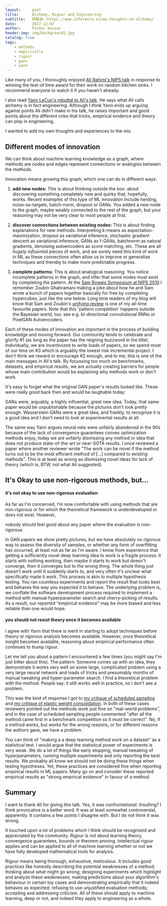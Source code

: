 ```yaml
---
layout:     post
title:      Alchemy, Rigour and Engineering
subtitle:   转载自：https://www.inference.vc/my-thoughts-on-alchemy/
date:       2017-12-07
author:     Ferenc Huszar
header-img: img/background2.jpg
catalog: true
tags:
    - methods
    - empirically
    - rigour
    - gans
    - yann
---
```


Like many of you, I thoroughly enjoyed [Ali Rahimi's NIPS talk](https://www.youtube.com/watch?v=ORHFOnaEzPc) in response to winning the test-of time award for their work on random kitchen sinks. I recommend everyone to watch it if you haven't already.

I also read [Yann LeCun's rebuttal to Ali's talk](https://www.facebook.com/yann.lecun/posts/10154938130592143). He says what Ali calls alchemy is in fact engineering. Although I think Yann ends up arguing against points Ali didn't make in his talk, he raises important and good points about the different roles that tricks, empirical evidence and theory can play in engineering.

I wanted to add my own thoughts and experiences to the mix.

## Different modes of innovation

We can think about machine learning knowledge as a graph, where methods are nodes and edges represent connections or analogies between the methods.

Innovation means growing this graph, which one can do in different ways:

1. **add new nodes:** This is about thinking outside the box: about discovering something completely new and quirky that, hopefully, works. Recent examples of this type of ML innovation include herding, noise-as-targets, batch-norm, dropout or GANs. You added a new node to the graph, maybe weakly connected to the rest of the graph, but your reasoning may not be very clear to most people at first. 

1. **discover connections between existing nodes:** This is about finding explanations for new methods. Interpreting k-means as expectation-maximization, dropout as variational inference, stochastic gradient descent as variational inference, GANs as f-GANs, batchnorm as natural gradients, denoising autoencoders as score matching, etc. These are all *hugely influential* pieces of work, and we sorely need this kind of work in ML as these connections often allow us to improve or generalize techniques and thereby to make more predictable progress. 

1. **complete patterns:** This is about analogical reasoning. You notice incomplete patterns in the graph, and infer that some nodes must exist by completing the pattern. At the [Sam Roweis Symposium at NIPS 2010](https://nips.cc/Conferences/2010/SamRoweis) I remember Zoubin Ghahramani making a joke about how he and Sam wrote a bunch of papers together basically for free by completing hypercubes, just like the one below. Long time readers of my blog will know that Sam and Zoubin's [unifying review](http://mlg.eng.cam.ac.uk/zoubin/papers/lds.pdf) is one of my all-time favourite papers. Note that this 'pattern completion' happens outside the Bayesian world, too: see e.g. bi-directional convolutional RNNs or PixelGAN Autoencoders.


Each of these modes of innovation are important in the process of building knowledge and moving forward. Our community tends to celebrate and glorify #1 (as long as the paper has the reigning buzzword in the title). Individually, we are incentivized to write loads of papers, so we spend most of our time on #3 which is arguably the lowest risk incremental project. I don't think we reward or encourage #2 enough, and to me, this is one of the main messages in Ali's talk. By focussing too much on benchmarks, datasets, and empirical results, we are actually creating barriers for people whose main contribution would be explaining why methods work or don't work.

It's easy to forget what the original GAN paper's results looked like. These were really good back then and would be laughable today:

GANs were, arguably, a highly influential, great new idea. Today, that same paper would be unpublishable because the pictures don't look pretty enough. Wasserstein GANs were a great idea, and frankly, to recognize it is a good idea and I don't need to look at experimental results at all.

The same way Yann argues neural nets were unfairly abandoned in the 90s because of the lack of convergence guarantees convex optimization methods enjoy, today we are unfairly dismissing any method or idea that does not produce state-of-the-art or near-SOTA results. I once reviewed a paper where another reviewer wrote "The work can be novel if the method turns out to be the most efficient method of [...] compared to existing methods". This is at least as wrong as dismissing novel ideas for lack of theory (which is, BTW, not what Ali suggested).

## It's Okay to use non-rigorous methods, but...

#### it's not okay to use non-rigorous evaluation

As far as I'm concerned, I'm now comfortable with using methods that are non-rigorous or for which the theoretical framework is underdeveloped or does not exist. However,

> 
nobody should feel good about any paper where the evaluation is non-rigorous


In GAN papers we show pretty pictures, but we have absolutely no rigorous way to assess the diversity of samples, or whether any form of overfitting has occurred, at least not as far as I'm aware. I know from experience that getting a sufficiently novel deep learning idea to work is a fragile process: it starts with nothing working, then maybe it starts to work but doesn't converge, then it converges but to the wrong thing. The whole thing just doesn't work until it suddenly starts to, and very often it's unclear what specifically made it work. This process is akin to multiple hypothesis testing. You ran countless experiments and report the result that looks best and behaves the way you expected it to behave. The underlying problem is, we conflate the software development process required to implement a method with manual hyperparameter search and cherry-picking of results. As a result, our reported "empirical evidence" may be more biased and less reliable than one would hope.

#### you should not resist theory once it becomes available

I agree with Yann that there is merit in starting to adopt techniques before theory or rigorous analysis becomes available. However, once theoretical insight becomes available, reasoning about empirical performance often continues to trump rigour.

Let me tell you about a pattern I encountered a few times (you might say I'm just bitter about this). The pattern: Someone comes up with an idea, they demonstrate it works very well on some large, complicated problem using a very large neural network and loads of tricks and presumably months of manual tweaking and hyper-parameter search. I find a theoretical problem with the method. People say: it still works well in practice, so I don't see a problem.

This was the kind of response I got to [my critique of scheduled sampling](http://www.inference.vc/scheduled-sampling-for-rnns-scoring-rule-interpretation) and [my critique of elastic weight consolidation](http://www.inference.vc/comment-on-overcoming-catastrophic-forgetting-in-nns-are-multiple-penalties-needed-2). In both of these cases reviewers pointed out the methods work just fine on "real-world problems", and in the case of scheduled sampling people commented "after all the method came first in a benchmark competition so it must be correct". No, if a method works, but works for the wrong reasons, or for different reasons the authors gave, we have a problem.

You can think of "making a a deep learning method work on a dataset" as a statistical test. I would argue that the statistical power of experiments is very weak. We do a lot of things like early stopping, manual tweaking of hyperparameters, running multiple experiments and only reporting the best results. We probably all know we should not be doing these things when testing hypotheses. Yet, these practices are considered fine when reporting empirical results in ML papers. Many go on and consider these reported empirical results as "strong empirical evidence" in favour of a method.

## Summary

I want to thank Ali for giving this talk. Yes, it was confrontational. Insulting? I think provocative is a better word. It was at least somewhat controversial, apparently. It contains a few points I disagree with. But I do not think it was wrong.

It touched upon a lot of problems which I think should be recognized and appreciated by the community. Rigour is not about learning theory, convergence guarantees, bounds or theorem proving. Intellectual rigour applies and can be applied to all of machine learning whether or not we have fully developed mathematical tools for analysis.

Rigour means being thorough, exhaustive, meticulous. It includes good practices like honestly describing the potential weaknesses of a method; thinking about what might go wrong; designing experiments which highlight and analyze these weaknesses; making predictions about your algorithm's behaviour in certain toy cases and demonstrating empirically that it indeed behaves as expected; refusing to use unjustified evaluation methods; accepting and addressing criticism. All of these should apply to machine learning, deep or not, and indeed they apply to engineering as a whole.
